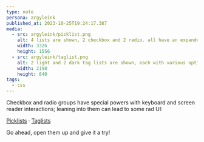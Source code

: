 ```yaml
---
type: note
persona: argyleink
published_at: 2023-10-25T19:24:17.387
media:
  - src: argyleink/picklist.png
    alt: 4 lists are shown, 2 checkbox and 2 radio. all have an expanded or undisclosed layout, as to not hide options behind dropdowns or anything.
    width: 3326
    height: 1556
  - src: argyleink/taglist.png
    alt: 2 light and 2 dark tag lists are shown, each with various options chosen to show how they work. the checkbox list can specify multiple, the radio list can only have 1 selected.
    width: 2198
    height: 840
tags: 
  - css
---
```


Checkbox and radio groups have special powers with keyboard and screen reader interactions; leaning into them can lead to some rad UI:

[Picklists](https://codepen.io/argyleink/pen/KKJppLw) · [Taglists](https://codepen.io/argyleink/pen/ZEwGRXg)

Go ahead, open them up and give it a try!